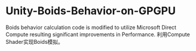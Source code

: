 # Unity-Boids-Behavior-on-GPGPU
Boids behavior calculation code is modified to utilize Microsoft Direct Compute resulting significant improvements in Performance. 利用Compute Shader实现Boids模拟。
